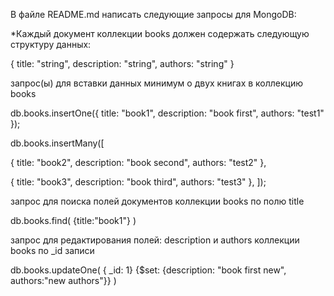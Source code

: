 В файле README.md написать следующие запросы для MongoDB:


*Каждый документ коллекции books должен содержать следующую структуру данных:

{
title: "string",
description: "string",
authors: "string"
}


запрос(ы) для вставки данных минимум о двух книгах в коллекцию books

db.books.insertOne({
    title: "book1",
    description: "book first",
    authors: "test1"
});

db.books.insertMany([

{ 
    title: "book2",
    description: "book second",
    authors: "test2" 
},

{ 
    title: "book3",
    description: "book third",
    authors: "test3" 
},
]);


запрос для поиска полей документов коллекции books по полю title

db.books.find(
{title:"book1"}
)


запрос для редактирования полей: description и authors коллекции books по _id записи

db.books.updateOne(
{ _id: 1}
{$set: {description: "book first new", authors:"new authors"}}
)


